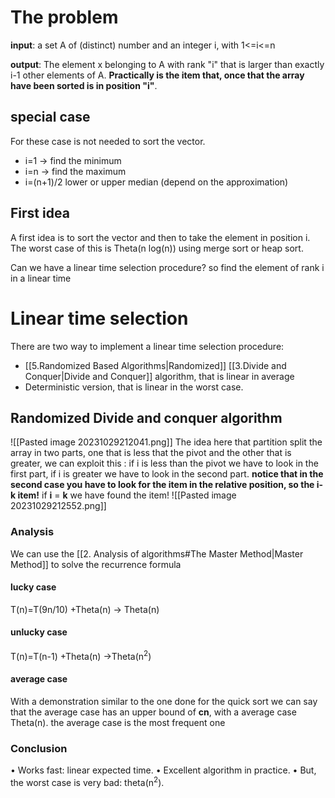 # The problem

**input**: a set A of (distinct) number and an integer i, with 1<=i<=n

**output**: The element x belonging to A with rank "i" that is larger than exactly i-1 other elements of A. **Practically is the item that, once that the array have been sorted is in position "i"**.

## special case
For these case is not needed to sort the vector.
- i=1 -> find the minimum
- i=n -> find the maximum
- i=(n+1)/2 lower or upper median (depend on the approximation) 

## First idea 
A first idea is to sort the vector and then to take the element in position i.
The worst case of this is Theta(n log(n)) using merge sort or heap sort.

Can we have a linear time selection procedure? so find the element of rank i in a linear time

# Linear time selection
There are two way to implement a linear time selection procedure:
- [[5.Randomized Based Algorithms|Randomized]] [[3.Divide and Conquer|Divide and Conquer]] algorithm, that is linear in average
- Deterministic version, that is linear in the worst case.
## Randomized Divide and conquer algorithm
![[Pasted image 20231029212041.png]]
The idea here that partition split the array in two parts, one that is less that the pivot and the other that is greater, we can exploit this : if i is less than the pivot we have to look in the first part, if i is greater we have to look in the second part.
**notice that in the second case you have to look for the item in the relative position, so the i-k item!**
if **i** = **k** we have found the item!
![[Pasted image 20231029212552.png]]

### Analysis
We can use the [[2. Analysis of algorithms#The Master Method|Master Method]] to solve the recurrence formula
#### lucky case
T(n)=T(9n/10) +Theta(n) -> Theta(n)
#### unlucky case
T(n)=T(n-1) +Theta(n) ->Theta(n<sup>2</sup>)
#### average case
With a demonstration similar to the one done for the quick sort we can say that the average case has an upper bound of **cn**, with a average case Theta(n).
the average case is the most frequent one
### Conclusion
• Works fast: linear expected time.
• Excellent algorithm in practice.
• But, the worst case is very bad: theta(n<sup>2</sup>).
